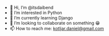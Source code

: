 - 👋 Hi, I’m @itsdaibend
- 👀 I’m interested in Python
- 🌱 I’m currently learning Django
- 💞️ I’m looking to collaborate on something 😁
- 📫 How to reach me: kotljar.daniel@gmail.com

<!---
itsdaibend/itsdaibend is a ✨ special ✨ repository because its `README.md` (this file) appears on your GitHub profile.
You can click the Preview link to take a look at your changes.
--->
